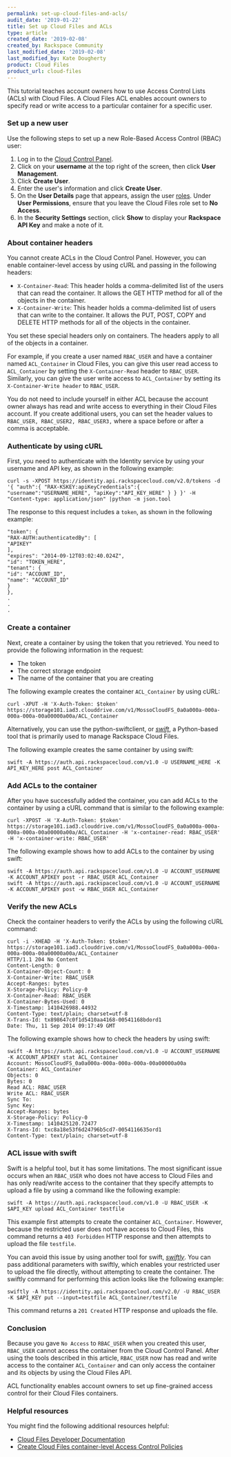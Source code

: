 ```yaml
---
permalink: set-up-cloud-files-and-acls/
audit_date: '2019-01-22'
title: Set up Cloud Files and ACLs
type: article
created_date: '2019-02-08'
created_by: Rackspace Community
last_modified_date: '2019-02-08'
last_modified_by: Kate Dougherty
product: Cloud Files
product_url: cloud-files
---
```


This tutorial teaches account owners how to use Access Control Lists (ACLs)
with Cloud Files. A Cloud Files ACL enables account owners to specify read or
write access to a particular container for a specific user.

### Set up a new user

Use the following steps to set up a new Role-Based Access Control (RBAC) user:

1. Log in to the [Cloud Control Panel](https://login.rackspace.com).
2. Click on your **username** at the top right of the screen, then click
   **User Management**.
3. Click **Create User**.
4. Enter the user's information and click **Create User**.
5. On the **User Details** page that appears, assign the user
   [roles](/support/how-to/overview-role-based-access-control-rbac/). Under
   **User Permissions**, ensure that you leave the Cloud Files role set
   to **No Access**.
6. In the **Security Settings** section, click **Show** to display your
   **Rackspace API Key** and make a note of it.

### About container headers

You cannot create ACLs in the Cloud Control Panel. However, you can enable
container-level access by using cURL and passing in the following headers:

- `X-Container-Read`: This header holds a comma-delimited list
  of the users that can read the container. It allows the GET HTTP method for
  all of the objects in the container.
- `X-Container-Write`: This header holds a comma-delimited
  list of users that can write to the container. It allows the PUT, POST, COPY
  and DELETE HTTP methods for all of the objects in the container.

You set these special headers only on containers. The headers apply to all of the
objects in a container.

For example, if you create a user named `RBAC_USER` and have a container named
`ACL_Container` in Cloud Files, you can give this user read access to
`ACL_Container` by setting the `X-Container-Read` header to `RBAC_USER`.
Similarly, you can give the user write access to `ACL_Container` by setting its
`X-Container-Write header` to `RBAC_USER`.

You do not need to include yourself in either ACL because the account owner
always has read and write access to everything in their Cloud Files
account. If you create additional users, you can set the header values to
`RBAC_USER, RBAC_USER2, RBAC_USER3,` where a space before or after a comma is
acceptable.

### Authenticate by using cURL

First, you need to authenticate with the Identity service by
using your username and API key, as shown in the following example:

    curl -s -XPOST https://identity.api.rackspacecloud.com/v2.0/tokens -d '{ "auth":{ "RAX-KSKEY:apiKeyCredentials":{ "username":"USERNAME_HERE", "apiKey":"API_KEY_HERE" } } }' -H "Content-type: application/json" |python -m json.tool

The response to this request includes a `token`, as shown
in the following example:

    "token": {
    "RAX-AUTH:authenticatedBy": [
    "APIKEY"
    ],
    "expires": "2014-09-12T03:02:40.024Z",
    "id": "TOKEN_HERE",
    "tenant": {
    "id": "ACCOUNT_ID",
    "name": "ACCOUNT_ID"
    }
    },
    .
    .
    .

### Create a container

Next, create a container by using the token that you retrieved. You need to
provide the following information in the request:

- The token
- The correct storage endpoint
- The name of the container that you are creating

The following example creates the container `ACL_Container` by using cURL:

    curl -XPUT -H 'X-Auth-Token: $token' https://storage101.iad3.clouddrive.com/v1/MossoCloudFS_0a0a000a-000a-000a-000a-00a00000a00a/ACL_Container

Alternatively, you can use the python-swiftclient, or _[swift](https://developer.rackspace.com/docs/user-guides/infrastructure/cloud-interfaces/cli/swift/)_, a Python-based tool that is primarily used to manage Rackspace Cloud
Files.

The following example creates the same container by using swift:

    swift -A https://auth.api.rackspacecloud.com/v1.0 -U USERNAME_HERE -K API_KEY_HERE post ACL_Container

### Add ACLs to the container

After you have successfully added the container, you can add ACLs to the
container by using a cURL command that is similar to the following example:

    curl -XPOST -H 'X-Auth-Token: $token' https://storage101.iad3.clouddrive.com/v1/MossoCloudFS_0a0a000a-000a-000a-000a-00a00000a00a/ACL_Container -H 'x-container-read: RBAC_USER' -H 'x-container-write: RBAC_USER'

The following example shows how to add ACLs to the container by using swift:

    swift -A https://auth.api.rackspacecloud.com/v1.0 -U ACCOUNT_USERNAME -K ACCOUNT_APIKEY post -r RBAC_USER ACL_Container
    swift -A https://auth.api.rackspacecloud.com/v1.0 -U ACCOUNT_USERNAME -K ACCOUNT_APIKEY post -w RBAC_USER ACL_Container

### Verify the new ACLs

Check the container headers to verify the ACLs by using the following cURL
command:

    curl -i -XHEAD -H 'X-Auth-Token: $token' https://storage101.iad3.clouddrive.com/v1/MossoCloudFS_0a0a000a-000a-000a-000a-00a00000a00a/ACL_Container
    HTTP/1.1 204 No Content
    Content-Length: 0
    X-Container-Object-Count: 0
    X-Container-Write: RBAC_USER
    Accept-Ranges: bytes
    X-Storage-Policy: Policy-0
    X-Container-Read: RBAC_USER
    X-Container-Bytes-Used: 0
    X-Timestamp: 1410426988.44932
    Content-Type: text/plain; charset=utf-8
    X-Trans-Id: tx898647c0f1d5410aa4168-00541168bdord1
    Date: Thu, 11 Sep 2014 09:17:49 GMT

The following example shows how to check the headers by using swift:

    swift -A https://auth.api.rackspacecloud.com/v1.0 -U ACCOUNT_USERNAME -K ACCOUNT_APIKEY stat ACL_Container
    Account: MossoCloudFS_0a0a000a-000a-000a-000a-00a00000a00a
    Container: ACL_Container
    Objects: 0
    Bytes: 0
    Read ACL: RBAC_USER
    Write ACL: RBAC_USER
    Sync To:
    Sync Key:
    Accept-Ranges: bytes
    X-Storage-Policy: Policy-0
    X-Timestamp: 1410425120.72477
    X-Trans-Id: txc8a18e53f6d24796b5cd7-0054116635ord1
    Content-Type: text/plain; charset=utf-8

### ACL issue with swift

Swift is a helpful tool, but it has some limitations. The most significant
issue occurs when an `RBAC_USER` who does not have access to Cloud Files and
has only read/write access to the container that they specify attempts to upload
a file by using a command like the following example:

    swift -A https://auth.api.rackspacecloud.com/v1.0 -U RBAC_USER -K $API_KEY upload ACL_Container testfile

This example first attempts to create the container `ACL_Container`. However,
because the restricted user does not have access to Cloud Files, this command
returns a `403 Forbidden` HTTP response and then attempts to upload the file
`testfile`.

You can avoid this issue by using another tool for swift, _[swiftly](https://developer.rackspace.com/docs/user-guides/infrastructure/cloud-interfaces/cli/swiftly/#swiftly)_. You can pass additional parameters with swiftly, which
enables your restricted user to upload the file directly, without attempting
to create the container. The swiftly command for performing this action looks
like the following example:

    swiftly -A https://identity.api.rackspacecloud.com/v2.0/ -U RBAC_USER -K $API_KEY put --input=testfile ACL_Container/testfile

This command returns a `201 Created` HTTP response and uploads the file.

### Conclusion

Because you gave `No Access` to `RBAC_USER` when you created this user,
`RBAC_USER` cannot access the container from the Cloud Control Panel.
After using the tools described in this article, `RBAC_USER` now has
read and write access to the container `ACL_Container` and
can only access the container and its objects by using the Cloud Files API.

ACL functionality enables account owners to set up fine-grained access
control for their Cloud Files containers.

### Helpful resources

You might find the following additional resources helpful:

- [Cloud Files Developer Documentation](https://docs.rackspace.com/files/api/v1/cf-devguide/content/Overview-d1e70.html)
- [Create Cloud Files container-level Access Control Policies](https://www.rackspace.com/blog/create-cloud-files-container-level-access-control-policies/)
